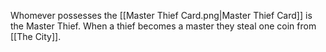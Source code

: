 Whomever possesses the [[Master Thief Card.png|Master Thief Card]] is the Master Thief. When a thief becomes a master they steal one coin from [[The City]].